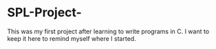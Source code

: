 # SPL-Project-
This was my first project after learning to write programs in C. I want to keep it here to remind myself where I started.
